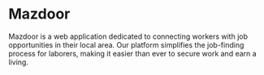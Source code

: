 # Mazdoor
Mazdoor is a web application dedicated to connecting workers with job opportunities in their local area. Our platform simplifies the job-finding process for laborers, making it easier than ever to secure work and earn a living. 
